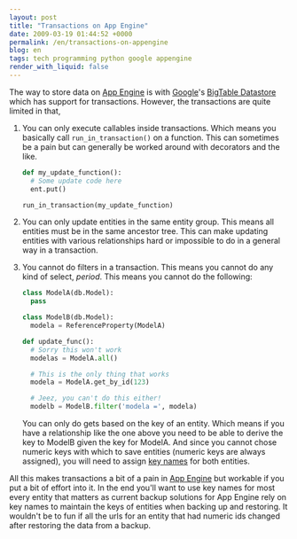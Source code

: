 ```yaml
---
layout: post
title: "Transactions on App Engine"
date: 2009-03-19 01:44:52 +0000
permalink: /en/transactions-on-appengine
blog: en
tags: tech programming python google appengine
render_with_liquid: false
---
```


The way to store data on [App Engine](http://code.google.com/appengine/) is with
[Google](http://www.google.com/)'s
[BigTable Datastore](http://code.google.com/appengine/docs/python/datastore/)
which has support for transactions. However, the transactions are quite limited
in that,

1. You can only execute callables inside transactions. Which means you
   basically call `run_in_transaction()` on a function. This can sometimes be a
   pain but can generally be worked around with decorators and the like.

    ```python
    def my_update_function():
      # Some update code here
      ent.put()

    run_in_transaction(my_update_function)
    ```

2. You can only update entities in the same entity group. This means all
   entities must be in the same ancestor tree. This can make updating entities
   with various relationships hard or impossible to do in a general way in a
   transaction.

3. You cannot do filters in a transaction. This means you cannot do any kind of
   select, _period_. This means you cannot do the following:

    ```python
    class ModelA(db.Model):
      pass

    class ModelB(db.Model):
      modela = ReferenceProperty(ModelA)

    def update_func():
      # Sorry this won't work
      modelas = ModelA.all()

      # This is the only thing that works
      modela = ModelA.get_by_id(123)

      # Jeez, you can't do this either!
      modelb = ModelB.filter('modela =', modela)
    ```

    You can only do gets based on the key of an entity. Which means if you have
    a relationship like the one above you need to be able to derive the key to
    ModelB given the key for ModelA. And since you cannot chose numeric keys with
    which to save entities (numeric keys are always assigned), you will need to
    assign
    [key names](http://code.google.com/appengine/docs/python/datastore/keysandentitygroups.html#Kinds_Names_and_IDs)
    for both entities.

All this makes transactions a bit of a pain in
[App Engine](http://code.google.com/appengine/) but workable if you put a bit of
effort into it. In the end you'll want to use key names for most every entity
that matters as current backup solutions for App Engine rely on key names to
maintain the keys of entities when backing up and restoring. It wouldn't be to
fun if all the urls for an entity that had numeric ids changed after restoring
the data from a backup.
